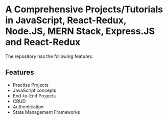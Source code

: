 # A Comprehensive Projects/Tutorials in JavaScript, React-Redux, Node.JS, MERN Stack, Express.JS and React-Redux 
The repository has the following features.

## Features

- Practise Projects
- JavaScript concepts
- End-to-End Projects
- CRUD
- Authentication
- State Management Frameworks